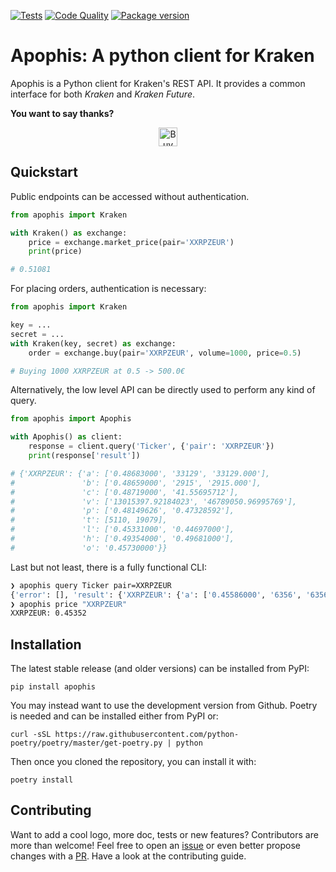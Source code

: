 [![Tests](https://github.com/tupui/apophis/workflows/Tests/badge.svg?branch=master)](
https://github.com/tupui/apophis/actions?query=workflow%3A%22Tests%22
)
[![Code Quality](https://github.com/tupui/apophis/workflows/Code%20Quality/badge.svg?branch=master)](
https://github.com/tupui/apophis/actions?query=workflow%3A%22Code+Quality%22
)
[![Package version](https://img.shields.io/pypi/v/apophis?label=pypi%20package)](
https://pypi.org/project/apophis
)

# Apophis: A python client for Kraken

Apophis is a Python client for Kraken's REST API. It provides a common interface
for both *Kraken* and *Kraken Future*.

**You want to say thanks?**

<p align="center">
<a href="https://www.buymeacoffee.com/tupui" target="_blank"><img src="https://cdn.buymeacoffee.com/buttons/v2/default-yellow.png" alt="Buy Me A Coffee: https://www.buymeacoffee.com/tupui" height=30" ></a>
</p>

## Quickstart

Public endpoints can be accessed without authentication.
```python
from apophis import Kraken

with Kraken() as exchange:
    price = exchange.market_price(pair='XXRPZEUR')
    print(price)

# 0.51081
```

For placing orders, authentication is necessary:
```python
from apophis import Kraken

key = ...
secret = ...
with Kraken(key, secret) as exchange:
    order = exchange.buy(pair='XXRPZEUR', volume=1000, price=0.5)

# Buying 1000 XXRPZEUR at 0.5 -> 500.0€
```

Alternatively, the low level API can be directly used to perform any kind of
query.

```python
from apophis import Apophis

with Apophis() as client:
    response = client.query('Ticker', {'pair': 'XXRPZEUR'})
    print(response['result'])

# {'XXRPZEUR': {'a': ['0.48683000', '33129', '33129.000'],
#               'b': ['0.48659000', '2915', '2915.000'],
#               'c': ['0.48719000', '41.55695712'],
#               'v': ['13015397.92184023', '46789050.96995769'],
#               'p': ['0.48149626', '0.47328592'],
#               't': [5110, 19079],
#               'l': ['0.45331000', '0.44697000'],
#               'h': ['0.49354000', '0.49681000'],
#               'o': '0.45730000'}}
```

Last but not least, there is a fully functional CLI:
```bash
❯ apophis query Ticker pair=XXRPZEUR
{'error': [], 'result': {'XXRPZEUR': {'a': ['0.45586000', '6356', '6356.000'], 'b': ['0.45561000', '63000', '63000.000'], 'c': ['0.45521000', '71.58800000'], 'v': ['27100060.07361936', '45765330.64314690'], 'p': ['0.43901689', '0.45396762'], 't': [11527, 19747], 'l': ['0.41500000', '0.41500000'], 'h': ['0.46588000', '0.49300000'], 'o': '0.46153000'}}}
❯ apophis price "XXRPZEUR"
XXRPZEUR: 0.45352
```




## Installation

The latest stable release (and older versions) can be installed from PyPI:

    pip install apophis

You may instead want to use the development version from Github. Poetry is
needed and can be installed either from PyPI or:

    curl -sSL https://raw.githubusercontent.com/python-poetry/poetry/master/get-poetry.py | python

Then once you cloned the repository, you can install it with:

    poetry install

## Contributing

Want to add a cool logo, more doc, tests or new features? Contributors are more
than welcome! Feel free to open an [issue](https://github.com/tupui/apophis/issues)
or even better propose changes with a [PR](https://github.com/tupui/apophis/compare).
Have a look at the contributing guide.
